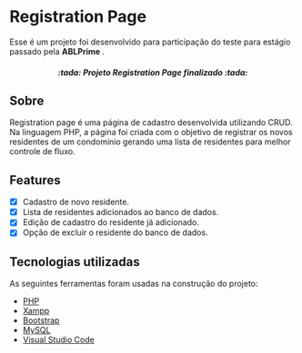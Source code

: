 # Registration Page 

<p> Esse é um projeto foi desenvolvido para participação do teste para estágio passado pela <strong> ABLPrime </strong>. </p>

<h5 align="center">
:tada: Projeto Registration Page finalizado :tada:
</h5>

## Sobre

<p>
Registration page é uma página de cadastro desenvolvida utilizando CRUD. Na linguagem PHP, a página foi criada com o objetivo de registrar os novos residentes de um condomínio gerando uma lista de residentes para melhor controle de fluxo.
</p>

## Features

- [x] Cadastro de novo residente.
- [x] Lista de residentes adicionados ao banco de dados.
- [x] Edição de cadastro do residente já adicionado.
- [x] Opção de excluir o residente do banco de dados.

## Tecnologias utilizadas

As seguintes ferramentas foram usadas na construção do projeto:

- [PHP](https://www.php.net/)
- [Xampp](https://www.apachefriends.org/pt_br/index.html)
- [Bootstrap](https://getbootstrap.com/)
- [MySQL](https://www.mysql.com/)
- [Visual Studio Code](https://code.visualstudio.com/)
